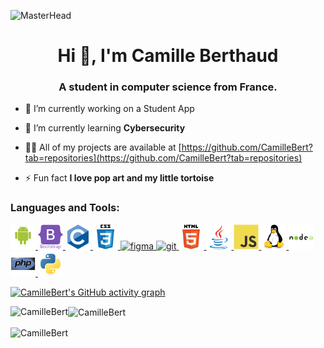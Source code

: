 <!--banner -->
![MasterHead](https://websitesecuritystore.com/wp-content/uploads/2021/10/how-to-secure-database.svg)
<!--title -->
<h1 align="center">Hi 👋, I'm Camille Berthaud</h1>
<!--subtitle -->
<h3 align="center">A student in computer science from France.</h3>



<!--description -->
- 🔭 I’m currently working on a Student App

- 🌱 I’m currently learning **Cybersecurity**

- 👨‍💻 All of my projects are available at [https://github.com/CamilleBert?tab=repositories](https://github.com/CamilleBert?tab=repositories)

- ⚡ Fun fact **I love pop art and my little tortoise**

<!--Langugaes/Tools -->
<h3 align="left">Languages and Tools:</h3>
<p align="left"> 
  <a href="https://developer.android.com" target="_blank" rel="noreferrer"> 
    <img src="https://raw.githubusercontent.com/devicons/devicon/master/icons/android/android-original-wordmark.svg" alt="android" width="40" height="40"/> 
  </a> 
  <a href="https://getbootstrap.com" target="_blank" rel="noreferrer">
    <img src="https://raw.githubusercontent.com/devicons/devicon/master/icons/bootstrap/bootstrap-plain-wordmark.svg" alt="bootstrap" width="40" height="40"/> 
  </a> 
  <a href="https://www.cprogramming.com/" target="_blank" rel="noreferrer"> <img src="https://raw.githubusercontent.com/devicons/devicon/master/icons/c/c-original.svg" alt="c" width="40" height="40"/> 
  </a> 
  <a href="https://www.w3schools.com/css/" target="_blank" rel="noreferrer"> 
    <img src="https://raw.githubusercontent.com/devicons/devicon/master/icons/css3/css3-original-wordmark.svg" alt="css3" width="40" height="40"/> 
  </a> 
  <a href="https://www.figma.com/" target="_blank" rel="noreferrer"> 
    <img src="https://www.vectorlogo.zone/logos/figma/figma-icon.svg" alt="figma" width="40" height="40"/> </a> <a href="https://git-scm.com/" target="_blank" rel="noreferrer"> 
    <img src="https://www.vectorlogo.zone/logos/git-scm/git-scm-icon.svg" alt="git" width="40" height="40"/> 
  </a> 
  <a href="https://www.w3.org/html/" target="_blank" rel="noreferrer"> 
    <img src="https://raw.githubusercontent.com/devicons/devicon/master/icons/html5/html5-original-wordmark.svg" alt="html5" width="40" height="40"/> 
  </a> 
  <a href="https://www.java.com" target="_blank" rel="noreferrer"> 
     <img src="https://raw.githubusercontent.com/devicons/devicon/master/icons/java/java-original.svg" alt="java" width="40" height="40"/> 
  </a> 
  <a href="https://developer.mozilla.org/en-US/docs/Web/JavaScript" target="_blank" rel="noreferrer"> 
     <img src="https://raw.githubusercontent.com/devicons/devicon/master/icons/javascript/javascript-original.svg" alt="javascript" width="40" height="40"/> 
  </a> 
  <a href="https://www.linux.org/" target="_blank" rel="noreferrer"> 
    <img src="https://raw.githubusercontent.com/devicons/devicon/master/icons/linux/linux-original.svg" alt="linux" width="40" height="40"/> 
  </a> 
  <a href="https://nodejs.org" target="_blank" rel="noreferrer"> 
    <img src="https://raw.githubusercontent.com/devicons/devicon/master/icons/nodejs/nodejs-original-wordmark.svg" alt="nodejs" width="40" height="40"/> 
  </a> 
  <a href="https://www.php.net" target="_blank" rel="noreferrer"> 
    <img src="https://raw.githubusercontent.com/devicons/devicon/master/icons/php/php-original.svg" alt="php" width="40" height="40"/> 
  </a> 
  <a href="https://www.python.org" target="_blank" rel="noreferrer"> 
    <img src="https://raw.githubusercontent.com/devicons/devicon/master/icons/python/python-original.svg" alt="python" width="40" height="40"/> 
  </a> 
</p>




<!--stat -->
[![CamilleBert's GitHub activity graph](https://activity-graph.herokuapp.com/graph?username=CamilleBert&&theme=xcode)](https://github.com/CamilleBert)

<p><img align="left" src="https://github-readme-stats.vercel.app/api/top-langs?username=CamilleBert&show_icons=true&locale=en&layout=compact&theme=tokyonight" alt="CamilleBert" /></p>

<p><img align="center" src="https://github-readme-stats.vercel.app/api?username=CamilleBert&show_icons=true&locale=en&theme=tokyonight" alt="CamilleBert" /></p>

<p><img align="center" src="https://github-readme-streak-stats.herokuapp.com/?user=CamilleBert&&theme=tokyonight" alt="CamilleBert" /></p>



